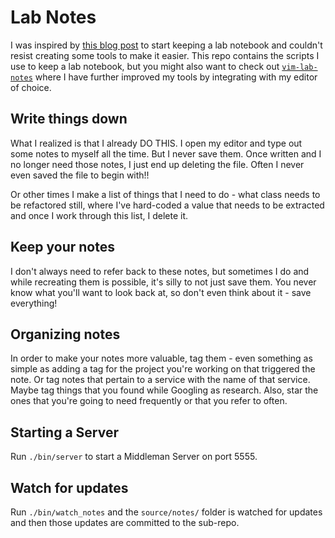 # Lab Notes

I was inspired by [this blog post][post] to start keeping a lab notebook and
couldn't resist creating some tools to make it easier. This repo contains the
scripts I use to keep a lab notebook, but you might also want to check out
[`vim-lab-notes`][vim] where I have further improved my tools by integrating
with my editor of choice.

[post]: https://blog.nelhage.com/2010/05/software-and-lab-notebooks/
[vim]: https://github.com/jonallured/vim-lab-notes

## Write things down

What I realized is that I already DO THIS. I open my editor and type out some
notes to myself all the time. But I never save them. Once written and I no
longer need those notes, I just end up deleting the file. Often I never even
saved the file to begin with!!

Or other times I make a list of things that I need to do - what class needs to
be refactored still, where I've hard-coded a value that needs to be extracted
and once I work through this list, I delete it.

## Keep your notes

I don't always need to refer back to these notes, but sometimes I do and while
recreating them is possible, it's silly to not just save them. You never know
what you'll want to look back at, so don't even think about it - save
everything!

## Organizing notes

In order to make your notes more valuable, tag them - even something as simple
as adding a tag for the project you're working on that triggered the note. Or
tag notes that pertain to a service with the name of that service. Maybe tag
things that you found while Googling as research. Also, star the ones that
you're going to need frequently or that you refer to often.

## Starting a Server

Run `./bin/server` to start a Middleman Server on port 5555.

## Watch for updates

Run `./bin/watch_notes` and the `source/notes/` folder is watched for updates
and then those updates are committed to the sub-repo.
